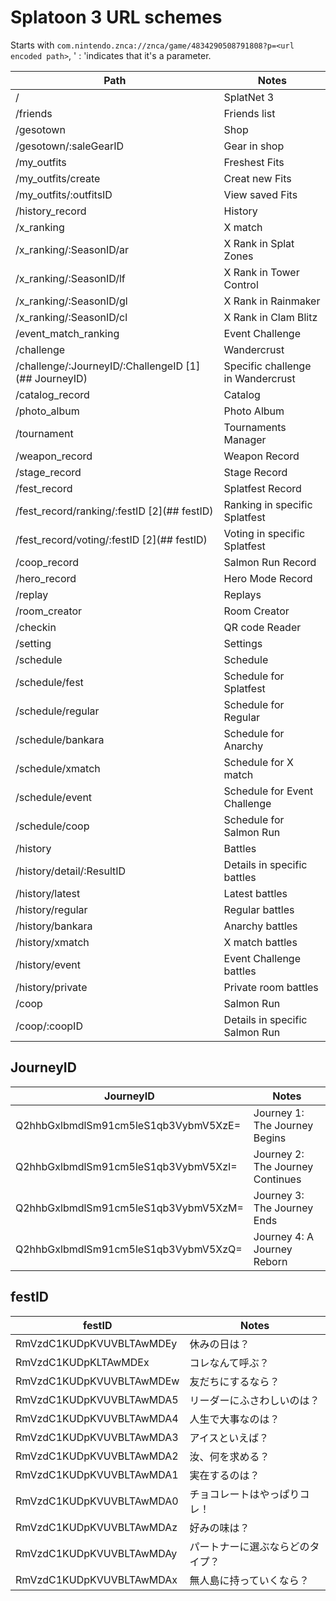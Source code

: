 # Splatoon 3 URL schemes

Starts with ` com.nintendo.znca://znca/game/4834290508791808?p=<url encoded path> `, ' : 'indicates that it's a parameter.

| Path                                                 | Notes                             |
|------------------------------------------------------|-----------------------------------|
| /                                                    | SplatNet 3                        |
| /friends                                             | Friends list                      |
| /gesotown                                            | Shop                              |
| /gesotown/:saleGearID                                | Gear in shop                      |
| /my_outfits                                          | Freshest Fits                     |
| /my_outfits/create                                   | Creat new Fits                    |
| /my_outfits/:outfitsID                               | View saved Fits                   |
| /history_record                                      | History                           |
| /x_ranking                                           | X match                           |
| /x_ranking/:SeasonID/ar                              | X Rank in Splat Zones             |
| /x_ranking/:SeasonID/lf                              | X Rank in Tower Control           |
| /x_ranking/:SeasonID/gl                              | X Rank in Rainmaker               |
| /x_ranking/:SeasonID/cl                              | X Rank in Clam Blitz              |
| /event_match_ranking                                 | Event Challenge                   |
| /challenge                                           | Wandercrust                       |
| /challenge/:JourneyID/:ChallengeID [1](## JourneyID) | Specific challenge in Wandercrust |
| /catalog_record                                      | Catalog                           |
| /photo_album                                         | Photo Album                       |
| /tournament                                          | Tournaments Manager               |
| /weapon_record                                       | Weapon Record                     |
| /stage_record                                        | Stage Record                      |
| /fest_record                                         | Splatfest Record                  |
| /fest_record/ranking/:festID [2](## festID)          | Ranking in specific Splatfest     |
| /fest_record/voting/:festID [2](## festID)           | Voting in specific Splatfest      |
| /coop_record                                         | Salmon Run Record                 |
| /hero_record                                         | Hero Mode Record                  |
| /replay                                              | Replays                           |
| /room_creator                                        | Room Creator                      |
| /checkin                                             | QR code Reader                    |
| /setting                                             | Settings                          |
| /schedule                                            | Schedule                          |
| /schedule/fest                                       | Schedule for Splatfest            |
| /schedule/regular                                    | Schedule for Regular              |
| /schedule/bankara                                    | Schedule for Anarchy              |
| /schedule/xmatch                                     | Schedule for X match              |
| /schedule/event                                      | Schedule for Event Challenge      |
| /schedule/coop                                       | Schedule for Salmon Run           |
| /history                                             | Battles                           |
| /history/detail/:ResultID                            | Details in specific battles       |
| /history/latest                                      | Latest battles                    |
| /history/regular                                     | Regular battles                   |
| /history/bankara                                     | Anarchy battles                   |
| /history/xmatch                                      | X match battles                   |
| /history/event                                       | Event Challenge battles           |
| /history/private                                     | Private room battles              |
| /coop                                                | Salmon Run                        |
| /coop/:coopID                                        | Details in specific Salmon Run    |

## JourneyID

| JourneyID                            | Notes                            |
|--------------------------------------|----------------------------------|
| Q2hhbGxlbmdlSm91cm5leS1qb3VybmV5XzE= | Journey 1: The Journey Begins    |
| Q2hhbGxlbmdlSm91cm5leS1qb3VybmV5XzI= | Journey 2: The Journey Continues |
| Q2hhbGxlbmdlSm91cm5leS1qb3VybmV5XzM= | Journey 3: The Journey Ends      |
| Q2hhbGxlbmdlSm91cm5leS1qb3VybmV5XzQ= | Journey 4: A Journey Reborn      |

## festID

| festID                   | Notes                            |
|--------------------------|----------------------------------|
| RmVzdC1KUDpKVUVBLTAwMDEy | 休みの日は？                     |
| RmVzdC1KUDpKLTAwMDEx     | コレなんて呼ぶ？                 |
| RmVzdC1KUDpKVUVBLTAwMDEw | 友だちにするなら？               |
| RmVzdC1KUDpKVUVBLTAwMDA5 | リーダーにふさわしいのは？       |
| RmVzdC1KUDpKVUVBLTAwMDA4 | 人生で大事なのは？               |
| RmVzdC1KUDpKVUVBLTAwMDA3 | アイスといえば？                 |
| RmVzdC1KUDpKVUVBLTAwMDA2 | 汝、何を求める？                 |
| RmVzdC1KUDpKVUVBLTAwMDA1 | 実在するのは？                   |
| RmVzdC1KUDpKVUVBLTAwMDA0 | チョコレートはやっぱりコレ！     |
| RmVzdC1KUDpKVUVBLTAwMDAz | 好みの味は？                     |
| RmVzdC1KUDpKVUVBLTAwMDAy | パートナーに選ぶならどのタイプ？ |
| RmVzdC1KUDpKVUVBLTAwMDAx | 無人島に持っていくなら？         |